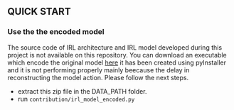 ## QUICK START
### Use the the encoded model
The source code of IRL architecture and IRL model developed during this project is not available on this repository.
You can download an executable which encode the original model [here](https://drive.google.com/file/d/1F8vK_qmj0Rz_4y3kK31fwp8YRm364Ldv/view?usp=sharing) 
it has been created using pyInstaller and it is not performing properly mainly beecause the delay in reconstructing the model action. Please follow the next steps. 
- extract this zip file in the DATA_PATH folder.
- run `contribution/irl_model_encoded.py`
